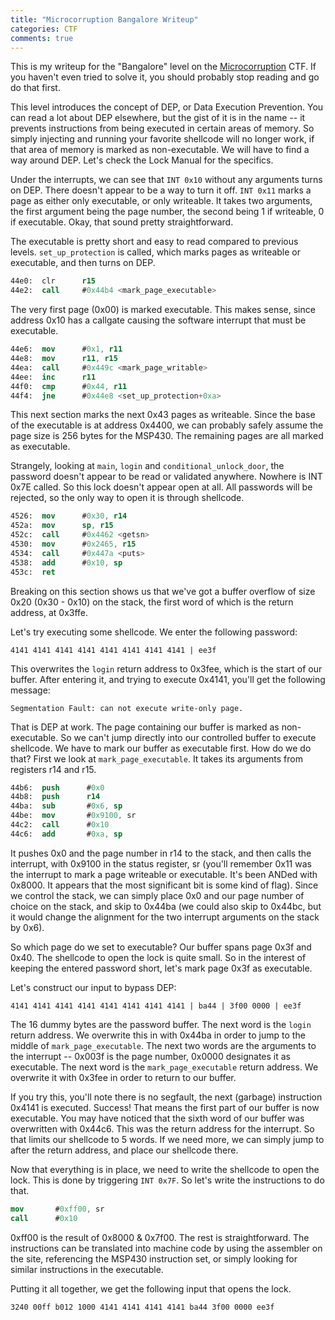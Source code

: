 ```yaml
---
title: "Microcorruption Bangalore Writeup"
categories: CTF
comments: true
---
```


This is my writeup for the "Bangalore" level on the [Microcorruption](https://microcorruption.com) CTF. If you haven't even tried to solve it, you should probably stop reading and go do that first.

This level introduces the concept of DEP, or Data Execution Prevention. You can read a lot about DEP elsewhere, but the gist of it is in the name -- it prevents instructions from being executed in certain areas of memory. So simply injecting and running your favorite shellcode will no longer work, if that area of memory is marked as non-executable. We will have to find a way around DEP. Let's check the Lock Manual for the specifics.

Under the interrupts, we can see that `INT 0x10` without any arguments turns on DEP. There doesn't appear to be a way to turn it off. `INT 0x11` marks a page as either only executable, or only writeable. It takes two arguments, the first argument being the page number, the second being 1 if writeable, 0 if executable. Okay, that sound pretty straightforward.

The executable is pretty short and easy to read compared to previous levels. `set_up_protection` is called, which marks pages as writeable or executable, and then turns on DEP.

```nasm
44e0:  clr      r15
44e2:  call     #0x44b4 <mark_page_executable>
```

The very first page (0x00) is marked executable. This makes sense, since address 0x10 has a callgate causing the software interrupt that must be executable.

```nasm
44e6:  mov      #0x1, r11
44e8:  mov      r11, r15
44ea:  call     #0x449c <mark_page_writable>
44ee:  inc      r11
44f0:  cmp      #0x44, r11
44f4:  jne      #0x44e8 <set_up_protection+0xa>
```

This next section marks the next 0x43 pages as writeable. Since the base of the executable is at address 0x4400, we can probably safely assume the page size is 256 bytes for the MSP430. The remaining pages are all marked as executable.

Strangely, looking at `main`, `login` and `conditional_unlock_door`, the password doesn't appear to be read or validated anywhere. Nowhere is INT 0x7E called. So this lock doesn't appear open at all. All passwords will be rejected, so the only way to open it is through shellcode.

```nasm
4526:  mov      #0x30, r14
452a:  mov      sp, r15
452c:  call     #0x4462 <getsn>
4530:  mov      #0x2465, r15
4534:  call     #0x447a <puts>
4538:  add      #0x10, sp
453c:  ret
```

Breaking on this section shows us that we've got a buffer overflow of size 0x20 (0x30 - 0x10) on the stack, the first word of which is the return address, at 0x3ffe.

Let's try executing some shellcode. We enter the following password:

```
4141 4141 4141 4141 4141 4141 4141 4141 | ee3f
```

This overwrites the `login` return address to 0x3fee, which is the start of our buffer. After entering it, and trying to execute 0x4141, you'll get the following message:

```
Segmentation Fault: can not execute write-only page.
```

That is DEP at work. The page containing our buffer is marked as non-executable. So we can't jump directly into our controlled buffer to execute shellcode. We have to mark our buffer as executable first. How do we do that? First we look at `mark_page_executable`. It takes its arguments from registers r14 and r15.

```nasm
44b6:  push      #0x0
44b8:  push      r14
44ba:  sub       #0x6, sp
44be:  mov       #0x9100, sr
44c2:  call      #0x10
44c6:  add       #0xa, sp
```

It pushes 0x0 and the page number in r14 to the stack, and then calls the interrupt, with 0x9100 in the status register, sr (you'll remember 0x11 was the interrupt to mark a page writeable or executable. It's been ANDed with 0x8000. It appears that the most significant bit is some kind of flag). Since we control the stack, we can simply place 0x0 and our page number of choice on the stack, and skip to 0x44ba (we could also skip to 0x44bc, but it would change the alignment for the two interrupt arguments on the stack by 0x6).

So which page do we set to executable? Our buffer spans page 0x3f and 0x40. The shellcode to open the lock is quite small. So in the interest of keeping the entered password short, let's mark page 0x3f as executable.

Let's construct our input to bypass DEP:

```
4141 4141 4141 4141 4141 4141 4141 4141 | ba44 | 3f00 0000 | ee3f
```

The 16 dummy bytes are the password buffer. The next word is the `login` return address. We overwrite this in with 0x44ba in order to jump to the middle of `mark_page_executable`. The next two words are the arguments to the interrupt -- 0x003f is the page number, 0x0000 designates it as executable. The next word is the `mark_page_executable` return address. We overwrite it with 0x3fee in order to return to our buffer.

If you try this, you'll note there is no segfault, the next (garbage) instruction 0x4141 is executed. Success! That means the first part of our buffer is now executable. You may have noticed that the sixth word of our buffer was overwritten with 0x44c6. This was the return address for the interrupt. So that limits our shellcode to 5 words. If we need more, we can simply jump to after the return address, and place our shellcode there.

Now that everything is in place, we need to write the shellcode to open the lock. This is done by triggering `INT 0x7F`. So let's write the instructions to do that.

```nasm
mov       #0xff00, sr
call      #0x10
```

0xff00 is the result of 0x8000 & 0x7f00. The rest is straightforward. The instructions can be translated into machine code by using the assembler on the site, referencing the MSP430 instruction set, or simply looking for similar instructions in the executable.

Putting it all together, we get the following input that opens the lock.

```
3240 00ff b012 1000 4141 4141 4141 4141 ba44 3f00 0000 ee3f
```

